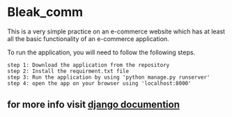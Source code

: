 # Bleak_comm

This is a very simple practice on an e-commerce website which has at least all the basic functionality of an e-commerce application.

To run the application, you will need to follow the following steps.

```
step 1: Download the application from the repository
step 2: Install the requirment.txt file
step 3: Run the application by using 'python manage.py runserver'
step 4: open the app on your browser using 'localhost:8000'
```
## for more info visit [django documention](https://docs.djangoproject.com/en/dev/)
